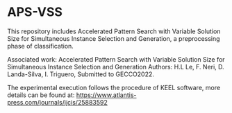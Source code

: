# APS-VSS
This repository includes Accelerated Pattern Search with Variable Solution Size for Simultaneous Instance Selection and Generation, a preprocessing phase of classification.


Associated work: Accelerated Pattern Search with Variable Solution Size for Simultaneous Instance Selection and Generation Authors: H.L Le, F. Neri, D. Landa-Silva, I. Triguero, Submitted to GECCO2022. 


The experimental execution follows the procedure of KEEL software, more details can be found at: https://www.atlantis-press.com/journals/ijcis/25883592
